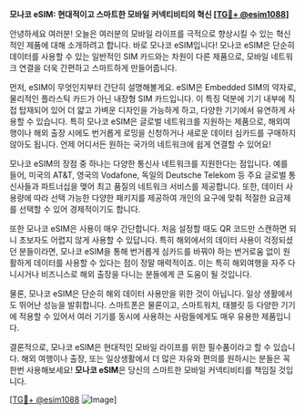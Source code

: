 **모나코 eSIM: 현대적이고 스마트한 모바일 커넥티비티의 혁신 [[TG💪+ @esim1088](https://t.me/s/esim1088)]**

안녕하세요 여러분! 오늘은 여러분의 모바일 라이프를 극적으로 향상시킬 수 있는 혁신적인 제품에 대해 소개하려고 합니다. 바로 모나코 eSIM입니다! 모나코 eSIM은 단순히 데이터를 사용할 수 있는 일반적인 SIM 카드와는 차원이 다른 제품으로, 모바일 네트워크 연결을 더욱 간편하고 스마트하게 만들어줍니다.

먼저, eSIM이 무엇인지부터 간단히 설명해볼게요. eSIM은 Embedded SIM의 약자로, 물리적인 플라스틱 카드가 아닌 내장형 SIM 카드입니다. 이 특징 덕분에 기기 내부에 직접 탑재되어 있어 더 얇고 가벼운 디자인을 가능하게 하고, 다양한 기기에서 유연하게 사용할 수 있습니다. 특히 모나코 eSIM은 글로벌 네트워크를 지원하는 제품으로, 해외여행이나 해외 출장 시에도 번거롭게 로밍을 신청하거나 새로운 데이터 심카드를 구매하지 않아도 됩니다. 언제 어디서든 원하는 국가의 네트워크에 쉽게 연결할 수 있어요!

모나코 eSIM의 장점 중 하나는 다양한 통신사 네트워크를 지원한다는 점입니다. 예를 들어, 미국의 AT&T, 영국의 Vodafone, 독일의 Deutsche Telekom 등 주요 글로벌 통신사들과 파트너십을 맺어 최고 품질의 네트워크 서비스를 제공합니다. 또한, 데이터 사용량에 따라 선택 가능한 다양한 패키지를 제공하여 개인의 요구에 맞춰 적절한 요금제를 선택할 수 있어 경제적이기도 합니다.

또한 모나코 eSIM은 사용이 매우 간단합니다. 처음 설정할 때도 QR 코드만 스캔하면 되니 초보자도 어렵지 않게 사용할 수 있답니다. 특히 해외에서의 데이터 사용이 걱정되셨던 분들이라면, 모나코 eSIM을 통해 번거롭게 심카드를 바꿔야 하는 번거로움 없이 원활하게 데이터를 사용할 수 있다는 점이 정말 매력적이죠. 이는 특히 해외여행을 자주 다니시거나 비즈니스로 해외 출장을 다니는 분들에게 큰 도움이 될 것입니다.

물론, 모나코 eSIM은 단순히 해외 데이터 사용만을 위한 것이 아닙니다. 일상 생활에서도 뛰어난 성능을 발휘합니다. 스마트폰은 물론이고, 스마트워치, 태블릿 등 다양한 기기에 적용할 수 있어서 여러 기기를 동시에 사용하는 사람들에게도 매우 유용한 제품입니다.

결론적으로, 모나코 eSIM은 현대적인 모바일 라이프를 위한 필수품이라고 할 수 있습니다. 해외 여행이나 출장, 또는 일상생활에서 더 많은 자유와 편의를 원하시는 분들은 꼭 한번 사용해보세요! **모나코 eSIM**은 당신의 스마트한 모바일 커넥티비티를 책임질 것입니다. 

[[TG💪+ @esim1088](https://t.me/s/esim1088) ![Image](https://i.postimg.cc/Y0z9fWf4/image.png)]